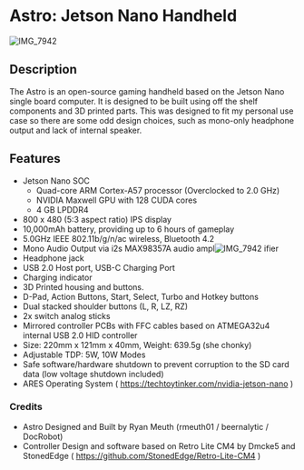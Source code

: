 # Astro: Jetson Nano Handheld
![IMG_7942](https://github.com/rmeuth01/Astro/assets/5761249/d2a0bce0-cb42-43ca-8d1d-f333351d6111)


## Description
 
The Astro is an open-source gaming handheld based on the Jetson Nano single board computer.  It is designed to be built using off the shelf components and 3D printed parts.  This was designed to fit my personal use case so there are some odd design choices, such as mono-only headphone output and lack of internal speaker.  

## Features

- Jetson Nano SOC
  - Quad-core ARM Cortex-A57 processor (Overclocked to 2.0 GHz)
  - NVIDIA Maxwell GPU with 128  CUDA cores
  - 4 GB LPDDR4
- 800 x 480 (5:3 aspect ratio) IPS display
- 10,000mAh battery, providing up to 6 hours of gameplay
- 5.0GHz IEEE 802.11b/g/n/ac wireless, Bluetooth 4.2
- Mono Audio Output via i2s MAX98357A audio ampl![IMG_7942](https://github.com/rmeuth01/Astro/assets/5761249/306ef9a0-4dc5-4c00-9a60-ec94f09652cd)
ifier
- Headphone jack
- USB 2.0 Host port, USB-C Charging Port
- Charging indicator
- 3D Printed housing and buttons.
- D-Pad, Action Buttons, Start, Select, Turbo and Hotkey buttons
- Dual stacked shoulder buttons (L, R, LZ, RZ)
- 2x switch analog sticks
- Mirrored controller PCBs with FFC cables based on ATMEGA32u4 internal USB 2.0 HID controller
- Size: 220mm x 121mm x 40mm, Weight: 639.5g (she chonky)
- Adjustable TDP: 5W, 10W Modes
- Safe software/hardware shutdown to prevent corruption to the SD card data (low voltage shutdown included)
- ARES Operating System ( https://techtoytinker.com/nvidia-jetson-nano )

### Credits

- Astro Designed and Built by Ryan Meuth (rmeuth01 / beernalytic / DocRobot)
- Controller Design and software based on Retro Lite CM4 by Dmcke5 and StonedEdge ( https://github.com/StonedEdge/Retro-Lite-CM4 )
